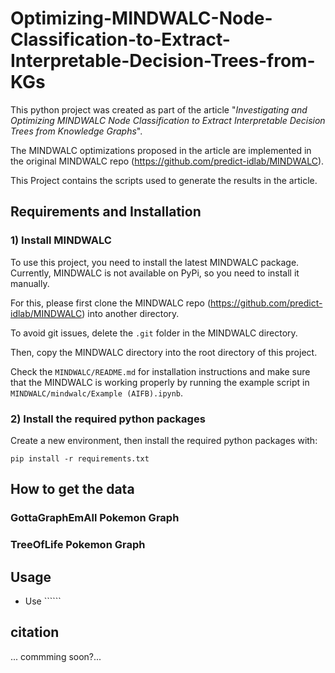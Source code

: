 # Optimizing-MINDWALC-Node-Classification-to-Extract-Interpretable-Decision-Trees-from-KGs

This python project was created as part of the article 
"_Investigating and Optimizing MINDWALC Node Classification to Extract Interpretable Decision Trees from Knowledge Graphs_".

The MINDWALC optimizations proposed in the article are implemented in the original MINDWALC repo (https://github.com/predict-idlab/MINDWALC).

This Project contains the scripts used to generate the results in the article.

## Requirements and Installation

### 1) Install MINDWALC

To use this project, you need to install the latest MINDWALC package. 
Currently, MINDWALC is not available on PyPi, so you need to install it manually.

For this, please first clone the MINDWALC repo (https://github.com/predict-idlab/MINDWALC) into another directory.

To avoid git issues, delete the ````.git```` folder in the MINDWALC directory.

Then, copy the MINDWALC directory into the root directory of this project.

Check the ````MINDWALC/README.md```` for installation instructions and make sure that the MINDWALC 
is working properly by running the example script in ```MINDWALC/mindwalc/Example (AIFB).ipynb```.

### 2) Install the required python packages

Create a new environment, then install the required python packages with:

```pip install -r requirements.txt```

## How to get the data

### GottaGraphEmAll Pokemon Graph


### TreeOfLife Pokemon Graph

## Usage

- Use ``````

## citation

... commming soon?...




